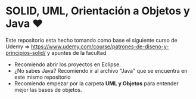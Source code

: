 # SOLID, UML, Orientación a Objetos y Java ❤️

Este repositorio esta hecho tomando como base el siguiente curso de Udemy => https://www.udemy.com/course/patrones-de-diseno-y-principios-solid/ y apuntes de la facultad

* Recomiendo abrir los proyectos en Eclipse.
* ¿No sabes Java? Recomiendo ir al archivo "Java" que se encuentra en este mismo repositorio
* Recomiendo empezar por la carpeta **UML y Objetos** para entender mejor las bases de objetos.
